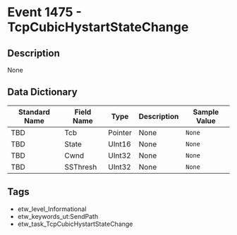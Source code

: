 # Event 1475 - TcpCubicHystartStateChange

## Description
None

## Data Dictionary
|Standard Name|Field Name|Type|Description|Sample Value|
|---|---|---|---|---|
|TBD|Tcb|Pointer|None|`None`|
|TBD|State|UInt16|None|`None`|
|TBD|Cwnd|UInt32|None|`None`|
|TBD|SSThresh|UInt32|None|`None`|

## Tags
* etw_level_Informational
* etw_keywords_ut:SendPath
* etw_task_TcpCubicHystartStateChange